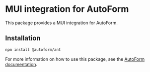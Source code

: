 # MUI integration for AutoForm

This package provides a MUI integration for AutoForm.

## Installation

```bash
npm install @autoform/ant
```

For more information on how to use this package, see the [AutoForm documentation](https://autoform.vantezzen.io/docs/react/getting-started).
